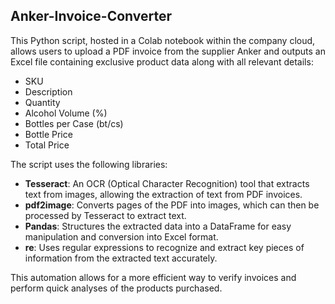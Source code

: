 ## Anker-Invoice-Converter

This Python script, hosted in a Colab notebook within the company cloud, allows users to upload a PDF invoice from the supplier Anker and outputs an Excel file containing exclusive product data along with all relevant details:
- SKU
- Description
- Quantity
- Alcohol Volume (%)
- Bottles per Case (bt/cs)
- Bottle Price
- Total Price

The script uses the following libraries:
- **Tesseract**: An OCR (Optical Character Recognition) tool that extracts text from images, allowing the extraction of text from PDF invoices.
- **pdf2image**: Converts pages of the PDF into images, which can then be processed by Tesseract to extract text.
- **Pandas**: Structures the extracted data into a DataFrame for easy manipulation and conversion into Excel format.
- **re**: Uses regular expressions to recognize and extract key pieces of information from the extracted text accurately.

This automation allows for a more efficient way to verify invoices and perform quick analyses of the products purchased.

